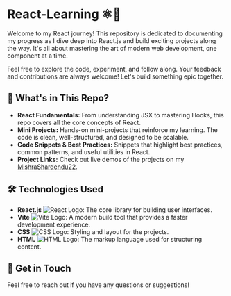 # React-Learning ⚛️🚀

Welcome to my React journey! This repository is dedicated to documenting my progress as I dive deep into React.js and build exciting projects along the way. It's all about mastering the art of modern web development, one component at a time. 

Feel free to explore the code, experiment, and follow along. Your feedback and contributions are always welcome! Let's build something epic together.

## 🚩 What's in This Repo?
- **React Fundamentals:** From understanding JSX to mastering Hooks, this repo covers all the core concepts of React.
- **Mini Projects:** Hands-on mini-projects that reinforce my learning. The code is clean, well-structured, and designed to be scalable.
- **Code Snippets & Best Practices:** Snippets that highlight best practices, common patterns, and useful utilities in React.
- **Project Links:** Check out live demos of the projects on my [MishraShardendu22](https://github.com/MishraShardendu22).

## 🛠️ Technologies Used
- **React.js** ![React Logo](https://upload.wikimedia.org/wikipedia/commons/a/a7/React-icon.svg): The core library for building user interfaces.
- **Vite** ![Vite Logo](https://vitejs.dev/logo.svg): A modern build tool that provides a faster development experience.
- **CSS** ![CSS Logo](https://upload.wikimedia.org/wikipedia/commons/6/62/CSS3_logo.svg): Styling and layout for the projects.
- **HTML** ![HTML Logo](https://upload.wikimedia.org/wikipedia/commons/6/61/HTML5_logo_and_wordmark.svg): The markup language used for structuring content.

## 🔗 Get in Touch
Feel free to reach out if you have any questions or suggestions!
